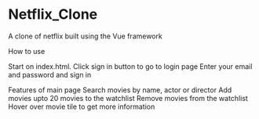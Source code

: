 # Netflix_Clone
A clone of netflix built using the Vue framework

How to use

Start on index.html.
Click sign in button to go to login page 
Enter your email and password and sign in 

Features of main page
Search movies by name, actor or director
Add movies upto 20 movies to the watchlist
Remove movies from the watchlist
Hover over movie tile to get more information
